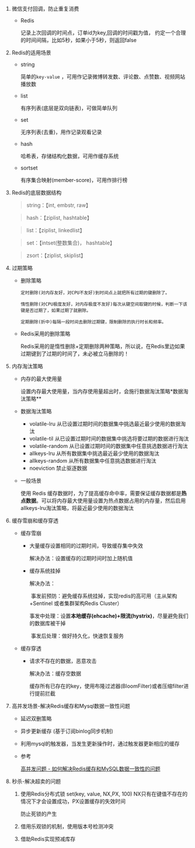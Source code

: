 1. 微信支付回调，防止重复消费

   - Redis

     记录上次回调的时间点，订单id为key,回调的时间戳为值，
     约定一个合理的时间间隔，比如5秒，如果小于5秒，则返回false

     

2. Redis的适用场景

   - string

     简单的`key-value`  ，可用作记录微博转发数、评论数、点赞数、视频网站播放数

   - list

     有序列表(底层是双向链表)，可做简单队列

   - set

     无序列表(去重)，用作记录观看记录

   - hash

     哈希表，存储结构化数据，可用作缓存系统

   - sortset

     有序集合映射(member-score)，可用作排行榜

     

3. Redis的底层数据结构

   > string：【int, embstr, raw】

   > hash：【ziplist, hashtable】

   > list：【ziplist, linkedlist】

   > set：【intset(整数集合)， hashtable】

   > zsort：【ziplist, skiplist】



4. 过期策略

   - 删除策略

     ```
     定时删除(对内存友好，对CPU不友好)到时间点上就把所有过期的键删除了。
     
     惰性删除(对CPU极度友好，对内存极度不友好)每次从键空间取键的时候，判断一下该键是否过期了，如果过期了就删除。
     
     定期删除(折中)每隔一段时间去删除过期键，限制删除的执行时长和频率。
     ```

   - Redis采用的删除策略

     Redis采用的是惰性删除+定期删除两种策略，所以说，在Redis里边如果过期键到了过期的时间了，未必被立马删除的！

     

5. 内存淘汰策略

   - 内存的最大使用量

     设置内存最大使用量，当内存使用量超出时，会施行数据淘汰策略*数据淘汰策略**

   - 数据淘汰策略

     - volatile-lru 从已设置过期时间的数据集中挑选最近最少使用的数据淘汰
     - volatile-til  从已设置过期时间的数据集中挑选将要过期的数据进行淘汰
     - volatile-random  从已设置过期时间的数据集中任意挑选数据进行淘汰
     - allkeys-lru 从所有数据集中挑选最近最少使用的数据淘汰
     - allkeys-random  从所有数据集中任意挑选数据进行淘汰
     - noeviction 禁止驱逐数据

   - 一般场景

     使用 Redis 缓存数据时，为了提高缓存命中率，需要保证缓存数据都是**热点数据**。可以将内存最大使用量设置为热点数据占用的内存量，然后启用allkeys-lru淘汰策略，将最近最少使用的数据淘汰



6. 缓存雪崩和缓存穿透

    - 缓存雪崩

      - 大量缓存设置相同的过期时间，导致缓存集中失效

        解决办法：设置缓存的过期时间时加上随机值

      - 缓存系统挂掉

        解决办法：

        ​	事发前预防：避免缓存系统挂掉，实现redis的高可用（主从架构+Sentinel 或者集群架构Redis Cluster）

        ​	事发中处理：设置**本地缓存(ehcache)+限流(hystrix)**，尽量避免我们的数据库被干掉

        ​	事发后处理：做好持久化，快速恢复服务

   - 缓存穿透

     - 请求不存在的数据，恶意攻击

       解决办法：缓存空数据

       ​					缓存所有已存在的key，使用布隆过滤器(BloomFilter)或者压缩filter进行提前拦截



7. 高并发场景-解决Redis缓存和Mysql数据一致性问题

   - 延迟双删策略

   - 异步更新缓存 (基于订阅binlog同步机制)

   - 利用mysql的触发器，当发生更新操作时，通过触发器更新相应的缓存

   - 参考

     [高并发问题 - 如何解决Redis缓存和MySQL数据一致性的问题](https://www.jianshu.com/p/61c6f30dc043)

     

8. 秒杀-解决超卖的问题

   1. 使用Redis分布式锁 set(key, value, NX,PX, 100) NX只有在键值不存在的情况下才会设置成功，PX设置缓存的失效时间

      防止死锁的产生

   2. 借用乐观锁的机制，使用版本号检测冲突
   3. 借助Redis实现预减库存

   
